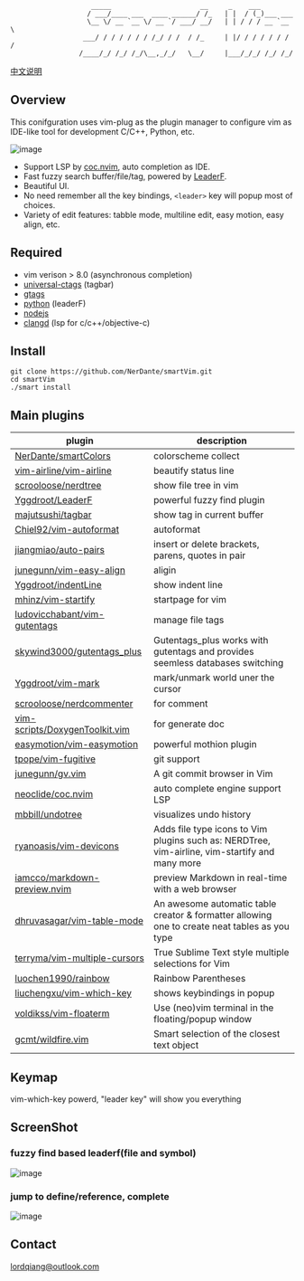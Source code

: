 
                        _____                      __     _    ___           
                       / ___/____ ___  ____ ______/ /_   | |  / (_)___ ___   
                       \__ \/ __ `__ \/ __ `/ ___/ __/   | | / / / __ `__ \  
                      ___/ / / / / / / /_/ / /  / /_     | |/ / / / / / / /  
                     /____/_/ /_/ /_/\__,_/_/   \__/     |___/_/_/ /_/ /_/   

[中文说明](https://github.com/NerDante/smartVim/blob/master/README_CN.md)
## Overview
This conifguration uses vim-plug as the plugin manager to configure vim as IDE-like tool for development C/C++, Python, etc.
    
![image](https://i.loli.net/2020/06/13/5Zcjdt8W6s13IUi.jpg)
- Support LSP by [coc.nvim](https://github.com/neoclide/coc.nvim), auto completion as IDE.
- Fast fuzzy search buffer/file/tag, powered by [LeaderF](https://github.com/Yggdroot/LeaderF).
- Beautiful UI.
- No need remember all the key bindings, `<leader>` key will popup most of choices.
- Variety of edit features: tabble mode, multiline edit, easy motion, easy align, etc.


## Required
- vim verison > 8.0 (asynchronous completion)
- [universal-ctags](https://github.com/universal-ctags/ctags) (tagbar)
- [gtags](https://www.gnu.org/software/global)
- [python](https://www.python.org) (leaderF)
- [nodejs](https://nodejs.org/en/)
- [clangd](https://clang.llvm.org/extra/clangd/Installation.html) (lsp for c/c++/objective-c)

## Install
```
git clone https://github.com/NerDante/smartVim.git
cd smartVim
./smart install
```
## Main plugins
 plugin                                                                                | description
 --------                                                                              | -------------
 [NerDante/smartColors](https://github.com/NerDante/smartColors)                       | colorscheme collect
 [vim-airline/vim-airline](https://github.com/vim-airline/vim-airline)                 | beautify status line
 [scrooloose/nerdtree](https://github.com/scrooloose/nerdtree)                         | show file tree in vim
 [Yggdroot/LeaderF](https://github.com/Yggdroot/LeaderF)                               | powerful fuzzy find plugin
 [majutsushi/tagbar](https://github.com/majutsushi/tagbar)                             | show tag in current buffer
 [Chiel92/vim-autoformat](https://github.com/Chiel92/vim-autoformat)                   | autoformat
 [jiangmiao/auto-pairs](https://github.com/jiangmiao/auto-pairs)                       | insert or delete brackets, parens, quotes in pair
 [junegunn/vim-easy-align](https://github.com/junegunn/vim-easy-align)                 | aligin
 [Yggdroot/indentLine](https://github.com/Yggdroot/indentLine)                         | show indent line
 [mhinz/vim-startify](https://github.com/mhinz/vim-startify)                           | startpage for vim
 [ludovicchabant/vim-gutentags](https://github.com/ludovicchabant/vim-gutentags)       | manage file tags
 [skywind3000/gutentags_plus](https://github.com/skywind3000/gutentags_plus)           | Gutentags_plus works with gutentags and provides seemless databases switching
 [Yggdroot/vim-mark](https://github.com/Yggdroot/vim-mark)                             | mark/unmark world uner the cursor
 [scrooloose/nerdcommenter](https://github.com/scrooloose/nerdcommenter)               | for comment
 [vim-scripts/DoxygenToolkit.vim](https://github.com/vim-scripts/DoxygenToolkit.vim)   | for generate doc
 [easymotion/vim-easymotion](https://github.com/easymotion/vim-easymotion)             | powerful mothion plugin
 [tpope/vim-fugitive](https://github.com/tpope/vim-fugitive)                           | git support
 [junegunn/gv.vim](https://github.com/junegunn/gv.vim)                                 | A git commit browser in Vim
 [neoclide/coc.nvim](https://github.com/neoclide/coc.nvim)                             | auto complete engine support LSP
 [mbbill/undotree](https://github.com/mbbill/undotree)                                 | visualizes undo history
 [ryanoasis/vim-devicons](https://github.com/ryanoasis/vim-devicons)                   | Adds file type icons to Vim plugins such as: NERDTree, vim-airline, vim-startify and many more
 [iamcco/markdown-preview.nvim](https://github.com/iamcco/markdown-preview.vim)        | preview Markdown in real-time with a web browser
 [dhruvasagar/vim-table-mode](https://github.com/dhruvasagar/vim-table-mode)           | An awesome automatic table creator & formatter allowing one to create neat tables as you type
 [terryma/vim-multiple-cursors](https://github.com/terryma/vim-multiple-cursors)       | True Sublime Text style multiple selections for Vim
 [luochen1990/rainbow](https://github.com/luochen1990/rainbow)                         | Rainbow Parentheses
 [liuchengxu/vim-which-key](https://github.com/liuchengxu/vim-which-key)               | shows keybindings in popup
 [voldikss/vim-floaterm](https://github.com/voldikss/vim-floaterm)                     | Use (neo)vim terminal in the floating/popup window
 [gcmt/wildfire.vim](https://github.com/gcmt/wildfire.vim)                             | Smart selection of the closest text object

## Keymap
vim-which-key powerd, "leader key" will show you everything

## ScreenShot

### fuzzy find based leaderf(file and symbol)
![image](https://i.loli.net/2020/06/13/78qCRHvD6VlJzn3.gif)

### jump to define/reference, complete
![image](https://i.loli.net/2020/06/13/6vi3x1Q7u4etISB.gif)


## Contact
lordqiang@outlook.com
